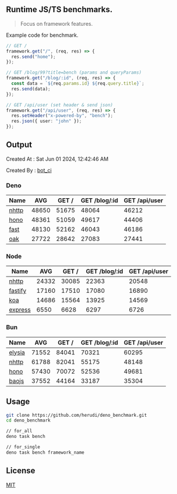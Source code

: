 ## Runtime JS/TS benchmarks.

> Focus on framework features.

Example code for benchmark.
```ts
// GET /
framework.get("/", (req, res) => {
  res.send("home");
});

// GET /blog/99?title=bench (params and queryParams)
framework.get("/blog/:id", (req, res) => {
  const data = `${req.params.id} ${req.query.title}`;
  res.send(data);
});

// GET /api/user (set header & send json)
framework.get("/api/user", (req, res) => {
  res.setHeader("x-powered-by", "bench");
  res.json({ user: "john" });
});
```

## Output
Created At : Sat Jun 01 2024, 12:42:46 AM

Created By : [bot_ci](https://github.com/herudi/deno_benchmarks/commits?author=github-actions%5Bbot%5D)


### Deno
|Name|AVG|GET /|GET /blog/:id|GET /api/user|
|----|----|----|----|----|
|[nhttp](https://github.com/nhttp/nhttp)|48650|51675|48064|46212|
|[hono](https://github.com/honojs/hono)|48361|51059|49617|44406|
|[fast](https://github.com/danteissaias/fast)|48130|52162|46043|46186|
|[oak](https://github.com/oakserver/oak)|27722|28642|27083|27441|
  


### Node
|Name|AVG|GET /|GET /blog/:id|GET /api/user|
|----|----|----|----|----|
|[nhttp](https://github.com/nhttp/nhttp)|24332|30085|22363|20548|
|[fastify](https://github.com/fastify/fastify)|17160|17510|17080|16890|
|[koa](https://github.com/koajs/koa)|14686|15564|13925|14569|
|[express](https://github.com/expressjs/express)|6550|6628|6297|6726|
  


### Bun
|Name|AVG|GET /|GET /blog/:id|GET /api/user|
|----|----|----|----|----|
|[elysia](https://github.com/elysiajs/elysia)|71552|84041|70321|60295|
|[nhttp](https://github.com/nhttp/nhttp)|61788|82041|55175|48148|
|[hono](https://github.com/honojs/hono)|57430|70072|52536|49681|
|[baojs](https://github.com/mattreid1/baojs)|37552|44164|33187|35304|
  



## Usage

```bash
git clone https://github.com/herudi/deno_benchmark.git
cd deno_benchmark

// for_all
deno task bench

// for_single
deno task bench framework_name
```

## License

[MIT](LICENSE)

